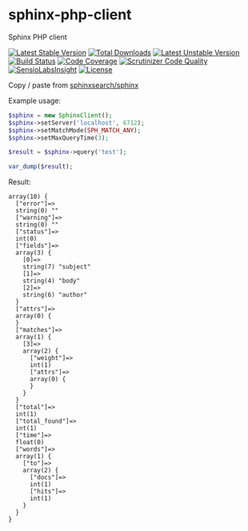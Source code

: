 # sphinx-php-client
Sphinx PHP client

[![Latest Stable Version](https://poser.pugx.org/sphinx/client/v/stable)](https://packagist.org/packages/sphinx/client)
[![Total Downloads](https://poser.pugx.org/sphinx/client/downloads)](https://packagist.org/packages/sphinx/client)
[![Latest Unstable Version](https://poser.pugx.org/sphinx/client/v/unstable)](https://packagist.org/packages/sphinx/client)
[![Build Status](https://travis-ci.org/peter-gribanov/sphinx-php-client.svg?branch=master)](https://travis-ci.org/sphinx-client)
[![Code Coverage](https://scrutinizer-ci.com/g/peter-gribanov/sphinx-php-client/badges/coverage.png?b=master)](https://scrutinizer-ci.com/g/peter-gribanov/sphinx-php-client/?branch=master)
[![Scrutinizer Code Quality](https://scrutinizer-ci.com/g/peter-gribanov/sphinx-php-client/badges/quality-score.png?b=master)](https://scrutinizer-ci.com/g/peter-gribanov/sphinx-php-client/?branch=master)
[![SensioLabsInsight](https://insight.sensiolabs.com/projects/b370b11f-f70f-421c-b2d8-e7411b74bb33/mini.png)](https://insight.sensiolabs.com/projects/b370b11f-f70f-421c-b2d8-e7411b74bb33)
[![License](https://poser.pugx.org/sphinx/client/license.png)](https://packagist.org/packages/sphinx/client)

Copy / paste from [sphinxsearch/sphinx](https://github.com/sphinxsearch/sphinx/blob/master/api/sphinxapi.php)

Example usage:

```php
$sphinx = new SphinxClient();
$sphinx->setServer('localhost', 6712);
$sphinx->setMatchMode(SPH_MATCH_ANY);
$sphinx->setMaxQueryTime(3);

$result = $sphinx->query('test');

var_dump($result);
```

Result:
```
array(10) {
  ["error"]=>
  string(0) ""
  ["warning"]=>
  string(0) ""
  ["status"]=>
  int(0)
  ["fields"]=>
  array(3) {
    [0]=>
    string(7) "subject"
    [1]=>
    string(4) "body"
    [2]=>
    string(6) "author"
  }
  ["attrs"]=>
  array(0) {
  }
  ["matches"]=>
  array(1) {
    [3]=>
    array(2) {
      ["weight"]=>
      int(1)
      ["attrs"]=>
      array(0) {
      }
    }
  }
  ["total"]=>
  int(1)
  ["total_found"]=>
  int(1)
  ["time"]=>
  float(0)
  ["words"]=>
  array(1) {
    ["to"]=>
    array(2) {
      ["docs"]=>
      int(1)
      ["hits"]=>
      int(1)
    }
  }
}
```
